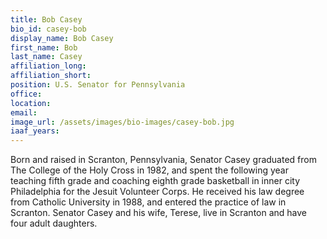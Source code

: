 ```yaml
---
title: Bob Casey
bio_id: casey-bob
display_name: Bob Casey
first_name: Bob
last_name: Casey
affiliation_long: 
affiliation_short: 
position: U.S. Senator for Pennsylvania
office: 
location: 
email: 
image_url: /assets/images/bio-images/casey-bob.jpg
iaaf_years: 
---
```

Born and raised in Scranton, Pennsylvania, Senator Casey graduated from The College of the Holy Cross in 1982, and spent the following year teaching fifth grade and coaching eighth grade basketball in inner city Philadelphia for the Jesuit Volunteer Corps.  He received his law degree from Catholic University in 1988, and entered the practice of law in Scranton.  Senator Casey and his wife, Terese, live in Scranton and have four adult daughters.
